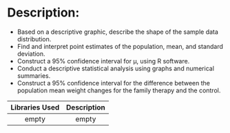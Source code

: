 # **Description:** 

- Based on a descriptive graphic, describe the shape of the sample data distribution.
- Find and interpret point estimates of the population, mean, and standard deviation.
- Construct a 95% confidence interval for μ, using R software.
- Conduct a descriptive statistical analysis using graphs and numerical summaries.
- Construct a 95% confidence interval for the difference between the population mean weight changes for the family therapy and the control.

**Libraries Used**|**Description**
:-----:|:-----:
empty | empty
